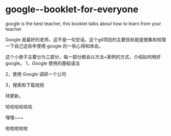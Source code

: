 # google--booklet-for-everyone
google is the best teacher, this booklet talks about how to learn from your teacher

Google 是最好的老师，这不是一句空话。这个git项目的主要目标就是搜集和梳理一下自己这些年使用 google 的一些心得和体会。

这个小册子主要分为三部分，每一部分都会以方法+案例的方式，介绍如何用好 google。
1，Google 使用的基础语法


2，使用 Google 调研一个公司


3，搜索和下载视频


待更新。


哈哈哈哈哈哈

嘿嘿~~~



啦啦啦啦啦
